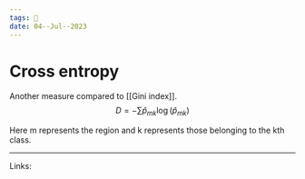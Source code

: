 ```yaml
---
tags: 🌱
date: 04--Jul--2023
---
```


# Cross entropy

Another measure compared to [[Gini index]].
$$D = - \sum \hat p_{mk} \log(\hat p_{mk})$$

Here m represents the region and k represents those belonging to the kth class.

---
Links: 